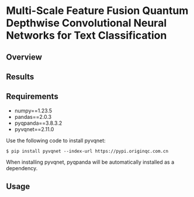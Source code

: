 # Multi-Scale Feature Fusion Quantum Depthwise Convolutional Neural Networks for Text Classification

## Overview

## Results

## Requirements
- numpy==1.23.5
- pandas==2.0.3
- pyqpanda==3.8.3.2
- pyvqnet==2.11.0
  
Use the following code to install pyvqnet:
```
$ pip install pyvqnet --index-url https://pypi.originqc.com.cn
```
When installing pyvqnet, pyqpanda will be automatically installed as a dependency.

## Usage




